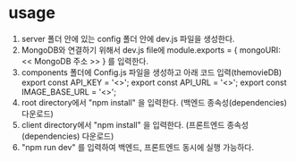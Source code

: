 # usage
1. server 폴더 안에 있는 config 폴더 안에 dev.js 파일을 생성한다.
2. MongoDB와 연결하기 위해서 dev.js file에 module.exports = { mongoURI: << MongoDB 주소 >> } 를 입력한다.
3. components 폴더에 Config.js 파일을 생성하고 아래 코드 입력(themovieDB)
    export const API_KEY = '<<API KEY>>';
    export const API_URL = '<<API URL>>';
    export const IMAGE_BASE_URL = '<<API IMAGE URL>>';
4. root directory에서 "npm install" 을 입력한다. (백엔드 종속성(dependencies) 다운로드)
5. client directory에서 "npm install" 을 입력한다. (프론트엔드 종속성(dependencies) 다운로드)
6. "npm run dev" 를 입력하여 백엔드, 프론트엔드 동시에 실행 가능하다.
